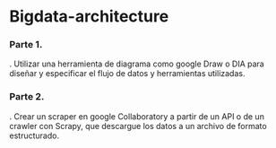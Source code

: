 # Bigdata-architecture

### Parte 1.
. Utilizar una herramienta de diagrama como google Draw o DIA para diseñar y especificar el flujo de datos y herramientas utilizadas.


### Parte 2.
. Crear un scraper en google Collaboratory a partir de un API o de un crawler con Scrapy, que descargue los datos a un archivo de formato estructurado.

